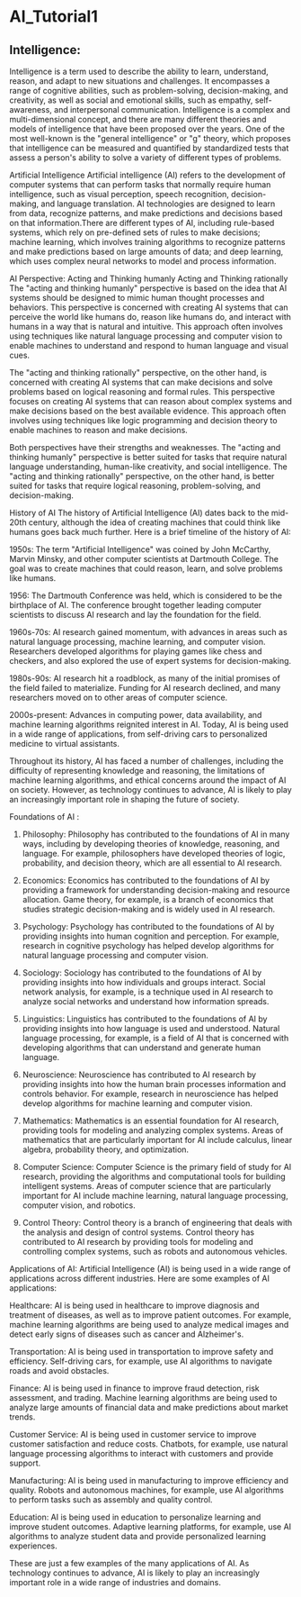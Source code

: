 # AI_Tutorial1

## Intelligence:  
Intelligence is a term used to describe the ability to learn, understand, reason, and adapt to new situations and challenges. It encompasses a range of cognitive abilities, such as problem-solving, decision-making, and creativity, as well as social and emotional skills, such as empathy, self-awareness, and interpersonal communication. Intelligence is a complex and multi-dimensional concept, and there are many different theories and models of intelligence that have been proposed over the years. One of the most well-known is the "general intelligence" or "g" theory, which proposes that intelligence can be measured and quantified by standardized tests that assess a person's ability to solve a variety of different types of problems.

Artificial Intelligence
Artificial intelligence (AI) refers to the development of computer systems that can perform tasks that normally require human intelligence, such as visual perception, speech recognition, decision-making, and language translation. AI technologies are designed to learn from data, recognize patterns, and make predictions and decisions based on that information.There are different types of AI, including rule-based systems, which rely on pre-defined sets of rules to make decisions; machine learning, which involves training algorithms to recognize patterns and make predictions based on large amounts of data; and deep learning, which uses complex neural networks to model and process information.

AI Perspective:
Acting and Thinking humanly
Acting and Thinking rationally
The "acting and thinking humanly" perspective is based on the idea that AI systems should be designed to mimic human thought processes and behaviors. This perspective is concerned with creating AI systems that can perceive the world like humans do, reason like humans do, and interact with humans in a way that is natural and intuitive. This approach often involves using techniques like natural language processing and computer vision to enable machines to understand and respond to human language and visual cues.

The "acting and thinking rationally" perspective, on the other hand, is concerned with creating AI systems that can make decisions and solve problems based on logical reasoning and formal rules. This perspective focuses on creating AI systems that can reason about complex systems and make decisions based on the best available evidence. This approach often involves using techniques like logic programming and decision theory to enable machines to reason and make decisions.

Both perspectives have their strengths and weaknesses. The "acting and thinking humanly" perspective is better suited for tasks that require natural language understanding, human-like creativity, and social intelligence. The "acting and thinking rationally" perspective, on the other hand, is better suited for tasks that require logical reasoning, problem-solving, and decision-making.

History of AI
The history of Artificial Intelligence (AI) dates back to the mid-20th century, although the idea of creating machines that could think like humans goes back much further. Here is a brief timeline of the history of AI:

1950s: The term "Artificial Intelligence" was coined by John McCarthy, Marvin Minsky, and other computer scientists at Dartmouth College. The goal was to create machines that could reason, learn, and solve problems like humans.

1956: The Dartmouth Conference was held, which is considered to be the birthplace of AI. The conference brought together leading computer scientists to discuss AI research and lay the foundation for the field.

1960s-70s: AI research gained momentum, with advances in areas such as natural language processing, machine learning, and computer vision. Researchers developed algorithms for playing games like chess and checkers, and also explored the use of expert systems for decision-making.

1980s-90s: AI research hit a roadblock, as many of the initial promises of the field failed to materialize. Funding for AI research declined, and many researchers moved on to other areas of computer science.

2000s-present: Advances in computing power, data availability, and machine learning algorithms reignited interest in AI. Today, AI is being used in a wide range of applications, from self-driving cars to personalized medicine to virtual assistants.

Throughout its history, AI has faced a number of challenges, including the difficulty of representing knowledge and reasoning, the limitations of machine learning algorithms, and ethical concerns around the impact of AI on society. However, as technology continues to advance, AI is likely to play an increasingly important role in shaping the future of society.

Foundations of AI :
1. Philosophy: Philosophy has contributed to the foundations of AI in many ways, including by developing theories of knowledge, reasoning, and language. For example, philosophers have developed theories of logic, probability, and decision theory, which are all essential to AI research.

2. Economics: Economics has contributed to the foundations of AI by providing a framework for understanding decision-making and resource allocation. Game theory, for example, is a branch of economics that studies strategic decision-making and is widely used in AI research.

3. Psychology: Psychology has contributed to the foundations of AI by providing insights into human cognition and perception. For example, research in cognitive psychology has helped develop algorithms for natural language processing and computer vision.

4. Sociology: Sociology has contributed to the foundations of AI by providing insights into how individuals and groups interact. Social network analysis, for example, is a technique used in AI research to analyze social networks and understand how information spreads.

5. Linguistics: Linguistics has contributed to the foundations of AI by providing insights into how language is used and understood. Natural language processing, for example, is a field of AI that is concerned with developing algorithms that can understand and generate human language.

6. Neuroscience: Neuroscience has contributed to AI research by providing insights into how the human brain processes information and controls behavior. For example, research in neuroscience has helped develop algorithms for machine learning and computer vision.

7. Mathematics: Mathematics is an essential foundation for AI research, providing tools for modeling and analyzing complex systems. Areas of mathematics that are particularly important for AI include calculus, linear algebra, probability theory, and optimization.

8. Computer Science: Computer Science is the primary field of study for AI research, providing the algorithms and computational tools for building intelligent systems. Areas of computer science that are particularly important for AI include machine learning, natural language processing, computer vision, and robotics.

9. Control Theory: Control theory is a branch of engineering that deals with the analysis and design of control systems. Control theory has contributed to AI research by providing tools for modeling and controlling complex systems, such as robots and autonomous vehicles.

Applications of AI:
Artificial Intelligence (AI) is being used in a wide range of applications across different industries. Here are some examples of AI applications:

Healthcare: AI is being used in healthcare to improve diagnosis and treatment of diseases, as well as to improve patient outcomes. For example, machine learning algorithms are being used to analyze medical images and detect early signs of diseases such as cancer and Alzheimer's.

Transportation: AI is being used in transportation to improve safety and efficiency. Self-driving cars, for example, use AI algorithms to navigate roads and avoid obstacles.

Finance: AI is being used in finance to improve fraud detection, risk assessment, and trading. Machine learning algorithms are being used to analyze large amounts of financial data and make predictions about market trends.

Customer Service: AI is being used in customer service to improve customer satisfaction and reduce costs. Chatbots, for example, use natural language processing algorithms to interact with customers and provide support.

Manufacturing: AI is being used in manufacturing to improve efficiency and quality. Robots and autonomous machines, for example, use AI algorithms to perform tasks such as assembly and quality control.

Education: AI is being used in education to personalize learning and improve student outcomes. Adaptive learning platforms, for example, use AI algorithms to analyze student data and provide personalized learning experiences.

These are just a few examples of the many applications of AI. As technology continues to advance, AI is likely to play an increasingly important role in a wide range of industries and domains.
